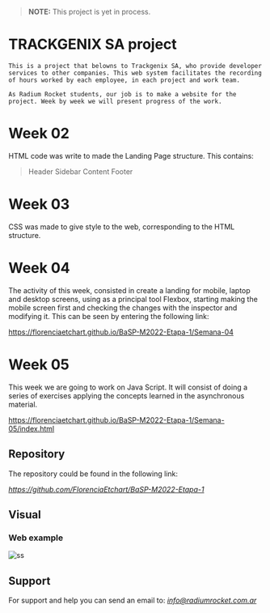 > **NOTE:**
>This project is yet in process.

# TRACKGENIX SA project

```
This is a project that belowns to Trackgenix SA, who provide developer services to other companies. This web system facilitates the recording of hours worked by each employee, in each project and work team. 
```

``
As Radium Rocket students, our job is to make a website for the project.
Week by week we will present progress of the work.
``

# Week 02 #

HTML code was write to made the Landing Page structure.
This contains:
> Header
> Sidebar
> Content
> Footer 

# Week 03 #

CSS was made to give style to the web, corresponding to the HTML structure.

# Week 04 #

The activity of this week, consisted in create a landing for mobile, laptop and desktop screens, using as a principal  tool Flexbox, starting making the mobile screen first and checking the changes with the inspector and modifying it.
This can be seen by entering the following link:

https://florenciaetchart.github.io/BaSP-M2022-Etapa-1/Semana-04

# Week 05 #

This week we are going to work on Java Script. It will consist of doing a series of exercises applying the concepts learned in the asynchronous material.

https://florenciaetchart.github.io/BaSP-M2022-Etapa-1/Semana-05/index.html



## Repository ##

The repository could be found in the following link:

*https://github.com/FlorenciaEtchart/BaSP-M2022-Etapa-1*

## Visual ##
### Web example ###

![ss](https://user-images.githubusercontent.com/101225485/160520166-11756b81-dd2f-40f8-8775-698a42ccdc1a.png)

## Support ##
For support and help you can send an email to:
*info@radiumrocket.com.ar*






